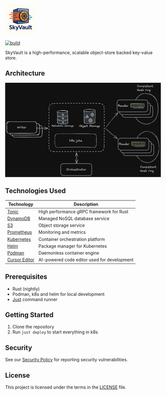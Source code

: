 ![Skyvault Logo](docs/small.png)

[![build](https://github.com/dynoinc/skyvault-rs/actions/workflows/build.yml/badge.svg?branch=main)](https://github.com/dynoinc/skyvault-rs/actions/workflows/build.yml)

SkyVault is a high-performance, scalable object-store backed key-value store.

## Architecture

![SkyVault Architecture](docs/arch.png)

## Technologies Used

| Technology                                   | Description                                                   |
|----------------------------------------------|---------------------------------------------------------------|
| [Tonic](https://github.com/hyperium/tonic)   | High performance gRPC framework for Rust                      |
| [DynamoDB](https://aws.amazon.com/dynamodb/) | Managed NoSQL database service                                |
| [S3](https://aws.amazon.com/s3/)             | Object storage service                                        |
| [Prometheus](https://prometheus.io/)         | Monitoring and metrics                                        |
| [Kubernetes](https://kubernetes.io/)         | Container orchestration platform                              |
| [Helm](https://helm.sh/)                     | Package manager for Kubernetes                                |
| [Podman](https://podman.io/)                 | Daemonless container engine                                   |
| [Cursor Editor](https://cursor.sh/)          | AI-powered code editor used for development                   |

## Prerequisites

- Rust (nightly)
- Podman, k8s and helm for local development
- [Just](https://github.com/casey/just) command runner

## Getting Started

1. Clone the repository
2. Run `just deploy` to start everything in k8s

## Security

See our [Security Policy](SECURITY.md) for reporting security vulnerabilities.

## License

This project is licensed under the terms in the [LICENSE](LICENSE) file.
